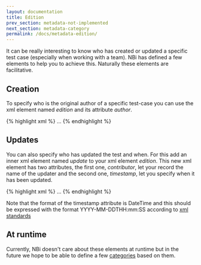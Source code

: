 ```yaml
---
layout: documentation
title: Edition
prev_section: metadata-not-implemented
next_section: metadata-category
permalink: /docs/metadata-edition/
---
```

It can be really interesting to know who has created or updated a specific test case (especially when working with a team). NBi has defined a few elements to help you to achieve this. Naturally these elements are facilitative.

## Creation

To specify who is the original author of a specific test-case you can use the xml element named *edition* and its attribute *author*.

{% highlight xml %}
<test name="test's name" uid="0001">
  <edition author="Cédric L. Charlier"/>
  <system-under-test>
    ...
  </system-under-test>
  <assert>
    <exists/>
  </assert>
</test>
{% endhighlight %}

## Updates

You can also specify who has updated the test and when. For this add an inner xml element named *update* to your xml element *edition*. This new xml element has two attributes, the first one, *contributor*, let your record the name of the updater and the second one, *timestamp*, let you specify when it has been updated.

{% highlight xml %}
<test name="test's name" uid="0001">
  <edition author="Cédric L. Charlier">
    <update contributor="Your co-worker" timestamp="2012-10-16T09:55:00"/>
    <update contributor="Cédric L. Charlier" timestamp="2013-02-16T17:11:16"/>
  </edition>
  <system-under-test>
    ...
  </system-under-test>
  <assert>
    <exists/>
  </assert>
</test>
{% endhighlight %}

Note that the format of the timestamp attribute is DateTime and this should be expressed with the format YYYY-MM-DDTHH:mm:SS according to [xml  standards](http://www.w3schools.com/schema/schema_dtypes_date.asp)

## At runtime

Currently, NBi doesn't care about these elements at runtime but in the future we hope to be able to define a few [categories](/docs/metadata-category/) based on them.
